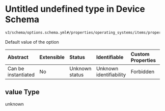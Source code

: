 # Untitled undefined type in Device Schema

```txt
v3/schema/options.schema.yml#/properties/operating_systems/items/properties/options/items/properties/value
```

Default value of the option

| Abstract            | Extensible | Status         | Identifiable            | Custom Properties | Additional Properties | Access Restrictions | Defined In                                                          |
| :------------------ | :--------- | :------------- | :---------------------- | :---------------- | :-------------------- | :------------------ | :------------------------------------------------------------------ |
| Can be instantiated | No         | Unknown status | Unknown identifiability | Forbidden         | Allowed               | none                | [device.schema.json*](../device.schema.json "open original schema") |

## value Type

unknown
